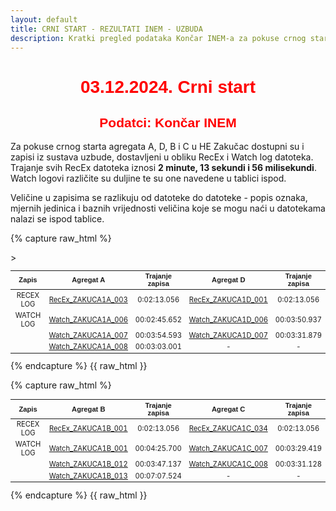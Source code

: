 ```yaml
---
layout: default
title: CRNI START - REZULTATI INEM - UZBUDA
description: Kratki pregled podataka Končar INEM-a za pokuse crnog starta u HE Zakučac
---
```


<style scoped>
table {
  font-size: 80%;
}
</style>

<h1 style="text-align: center; font-family: Helvetica; color: red">03.12.2024. Crni start</h1>
<h2 style="text-align: center; font-family: Helvetica; color: red">Podatci: Končar INEM</h2>

Za pokuse crnog starta agregata A, D, B i C u HE Zakučac dostupni su i zapisi iz sustava uzbude,
dostavljeni u obliku RecEx i Watch log datoteka. Trajanje svih RecEx datoteka iznosi **2 minute, 13 sekundi i 56 milisekundi**.
Watch logovi različite su duljine te su one navedene u tablici ispod. 

Veličine u zapisima se razlikuju od datoteke do datoteke - popis oznaka, mjernih jedinica i baznih vrijednosti veličina koje se mogu naći u datotekama nalazi se ispod tablice. 

{% capture raw_html %}
<table>
    <thead>
        <tr>
            <th style="text-align:center; font-family: Helvetica">Zapis</th>
            <th style="text-align:center; font-family: Helvetica">Agregat A</th>
            <th style="text-align:center; font-family: Helvetica">Trajanje zapisa</th>
            <th style="text-align:center; font-family: Helvetica">Agregat D</th>
            <th style="text-align:center; font-family: Helvetica">Trajanje zapisa</th>>            
        </tr>
    </thead>
    <tbody>
        <tr>
            <td style="text-align:center">RECEX LOG</td>
            <td style="text-align:center"><a href="{{ site.baseurl }}/recex-zakuca1a-003/">RecEx_ZAKUCA1A_003</a></td>
            <td style="text-align:center">0:02:13.056</td>
            <td style="text-align:center"><a href="{{ site.baseurl }}/recex-zakuca1d-001/">RecEx_ZAKUCA1D_001</a></td>
            <td style="text-align:center">0:02:13.056</td>
        </tr>
        <tr>
            <td style="text-align:center">WATCH LOG</td>
            <td style="text-align:center"><a href="{{ site.baseurl }}/watch-zakuca1a-006/">Watch_ZAKUCA1A_006</a></td>
            <td style="text-align:center">00:02:45.652</td>
            <td style="text-align:center"><a href="{{ site.baseurl }}/watch-zakuca1d-006/">Watch_ZAKUCA1D_006</a></td>            
            <td style="text-align:center">00:03:50.937</td>            
        </tr>
        <tr>
            <td style="text-align:center"></td>
            <td style="text-align:center"><a href="{{ site.baseurl }}/watch-zakuca1a-007/">Watch_ZAKUCA1A_007</a></td>
            <td style="text-align:center">00:03:54.593</td>
            <td style="text-align:center"><a href="{{ site.baseurl }}/watch-zakuca1d-007/">Watch_ZAKUCA1D_007</a></td>            
            <td style="text-align:center">00:03:31.879</td>
        </tr>
        <tr>
            <td style="text-align:center"></td>
            <td style="text-align:center"><a href="{{ site.baseurl }}/watch-zakuca1a-008/">Watch_ZAKUCA1A_008</a></td>
            <td style="text-align:center">00:03:03.001</td>
            <td style="text-align:center">-</td>
            <td style="text-align:center">-</td>
        </tr>
    </tbody>
</table>
{% endcapture %}
{{ raw_html }}

{% capture raw_html %}
<table>
    <thead>
        <tr>
            <th style="text-align:center; font-family: Helvetica">Zapis</th>
            <th style="text-align:center; font-family: Helvetica">Agregat B</th>
            <th style="text-align:center; font-family: Helvetica">Trajanje zapisa</th>
            <th style="text-align:center; font-family: Helvetica">Agregat C</th>
            <th style="text-align:center; font-family: Helvetica">Trajanje zapisa</th>            
        </tr>
    </thead>
    <tbody>
        <tr>
            <td style="text-align:center">RECEX LOG</td>
            <td style="text-align:center"><a href="{{ site.baseurl }}/recex-zakuca1b-001/">RecEx_ZAKUCA1B_001</a></td>
            <td style="text-align:center">0:02:13.056</td>
            <td style="text-align:center"><a href="{{ site.baseurl }}/recex-zakuca1c-034/">RecEx_ZAKUCA1C_034</a></td>
            <td style="text-align:center">0:02:13.056</td>
        </tr>
        <tr>
            <td style="text-align:center">WATCH LOG</td>
            <td style="text-align:center"><a href="{{ site.baseurl }}/watch-zakuca1b-001/">Watch_ZAKUCA1B_001</a></td>            
            <td style="text-align:center">00:04:25.700</td>
            <td style="text-align:center"><a href="{{ site.baseurl }}/watch-zakuca1c-007/">Watch_ZAKUCA1C_007</a></td>            
            <td style="text-align:center">00:03:29.419</td>
        </tr>
        <tr>
            <td style="text-align:center"></td>
            <td style="text-align:center"><a href="{{ site.baseurl }}/watch-zakuca1b-012/">Watch_ZAKUCA1B_012</a></td>            
            <td style="text-align:center">00:03:47.137</td>
            <td style="text-align:center"><a href="{{ site.baseurl }}/watch-zakuca1c-008/">Watch_ZAKUCA1C_008</a></td>            
            <td style="text-align:center">00:03:31.128</td>
        </tr>
        <tr>
            <td style="text-align:center"></td>
            <td style="text-align:center"><a href="{{ site.baseurl }}/watch-zakuca1b-013/">Watch_ZAKUCA1B_013</a></td>            
            <td style="text-align:center">00:07:07.524</td>
            <td style="text-align:center">-</td>
            <td style="text-align:center">-</td>
        </tr>
    </tbody>
</table>
{% endcapture %}
{{ raw_html }}



